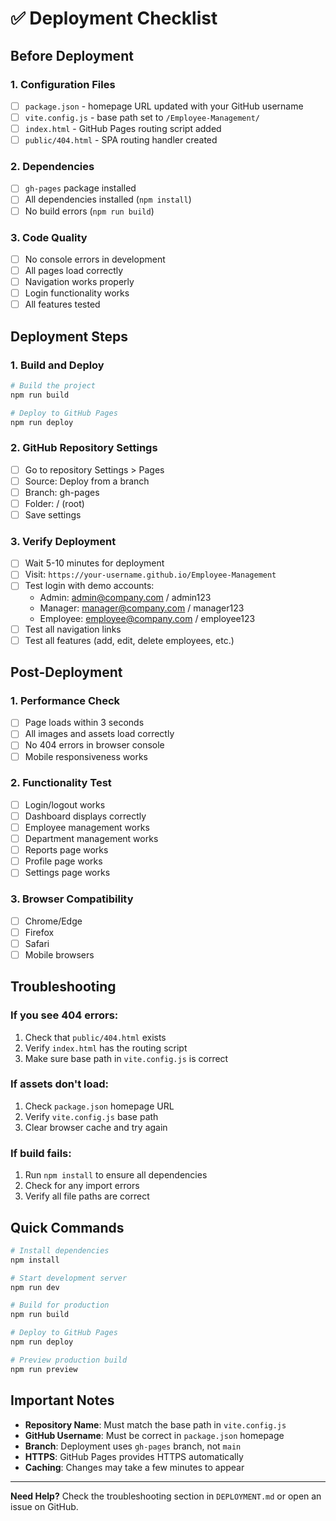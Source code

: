 # ✅ Deployment Checklist

## Before Deployment

### 1. Configuration Files
- [ ] `package.json` - homepage URL updated with your GitHub username
- [ ] `vite.config.js` - base path set to `/Employee-Management/`
- [ ] `index.html` - GitHub Pages routing script added
- [ ] `public/404.html` - SPA routing handler created

### 2. Dependencies
- [ ] `gh-pages` package installed
- [ ] All dependencies installed (`npm install`)
- [ ] No build errors (`npm run build`)

### 3. Code Quality
- [ ] No console errors in development
- [ ] All pages load correctly
- [ ] Navigation works properly
- [ ] Login functionality works
- [ ] All features tested

## Deployment Steps

### 1. Build and Deploy
```bash
# Build the project
npm run build

# Deploy to GitHub Pages
npm run deploy
```

### 2. GitHub Repository Settings
- [ ] Go to repository Settings > Pages
- [ ] Source: Deploy from a branch
- [ ] Branch: gh-pages
- [ ] Folder: / (root)
- [ ] Save settings

### 3. Verify Deployment
- [ ] Wait 5-10 minutes for deployment
- [ ] Visit: `https://your-username.github.io/Employee-Management`
- [ ] Test login with demo accounts:
  - Admin: admin@company.com / admin123
  - Manager: manager@company.com / manager123
  - Employee: employee@company.com / employee123
- [ ] Test all navigation links
- [ ] Test all features (add, edit, delete employees, etc.)

## Post-Deployment

### 1. Performance Check
- [ ] Page loads within 3 seconds
- [ ] All images and assets load correctly
- [ ] No 404 errors in browser console
- [ ] Mobile responsiveness works

### 2. Functionality Test
- [ ] Login/logout works
- [ ] Dashboard displays correctly
- [ ] Employee management works
- [ ] Department management works
- [ ] Reports page works
- [ ] Profile page works
- [ ] Settings page works

### 3. Browser Compatibility
- [ ] Chrome/Edge
- [ ] Firefox
- [ ] Safari
- [ ] Mobile browsers

## Troubleshooting

### If you see 404 errors:
1. Check that `public/404.html` exists
2. Verify `index.html` has the routing script
3. Make sure base path in `vite.config.js` is correct

### If assets don't load:
1. Check `package.json` homepage URL
2. Verify `vite.config.js` base path
3. Clear browser cache and try again

### If build fails:
1. Run `npm install` to ensure all dependencies
2. Check for any import errors
3. Verify all file paths are correct

## Quick Commands

```bash
# Install dependencies
npm install

# Start development server
npm run dev

# Build for production
npm run build

# Deploy to GitHub Pages
npm run deploy

# Preview production build
npm run preview
```

## Important Notes

- **Repository Name**: Must match the base path in `vite.config.js`
- **GitHub Username**: Must be correct in `package.json` homepage
- **Branch**: Deployment uses `gh-pages` branch, not `main`
- **HTTPS**: GitHub Pages provides HTTPS automatically
- **Caching**: Changes may take a few minutes to appear

---

**Need Help?** Check the troubleshooting section in `DEPLOYMENT.md` or open an issue on GitHub. 